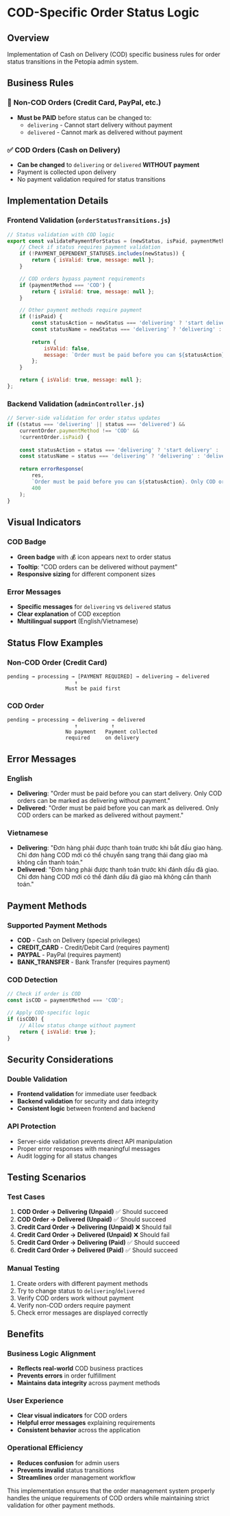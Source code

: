 # COD-Specific Order Status Logic

## Overview
Implementation of Cash on Delivery (COD) specific business rules for order status transitions in the Petopia admin system.

## Business Rules

### 🚫 **Non-COD Orders (Credit Card, PayPal, etc.)**
- **Must be PAID** before status can be changed to:
  - `delivering` - Cannot start delivery without payment
  - `delivered` - Cannot mark as delivered without payment

### ✅ **COD Orders (Cash on Delivery)**
- **Can be changed** to `delivering` or `delivered` **WITHOUT payment**
- Payment is collected upon delivery
- No payment validation required for status transitions

## Implementation Details

### Frontend Validation (`orderStatusTransitions.js`)

```javascript
// Status validation with COD logic
export const validatePaymentForStatus = (newStatus, isPaid, paymentMethod) => {
    // Check if status requires payment validation
    if (!PAYMENT_DEPENDENT_STATUSES.includes(newStatus)) {
        return { isValid: true, message: null };
    }

    // COD orders bypass payment requirements
    if (paymentMethod === 'COD') {
        return { isValid: true, message: null };
    }

    // Other payment methods require payment
    if (!isPaid) {
        const statusAction = newStatus === 'delivering' ? 'start delivery' : 'mark as delivered';
        const statusName = newStatus === 'delivering' ? 'delivering' : 'delivered';
        
        return {
            isValid: false,
            message: `Order must be paid before you can ${statusAction}. Only COD orders can be marked as ${statusName} without payment.`
        };
    }

    return { isValid: true, message: null };
};
```

### Backend Validation (`adminController.js`)

```javascript
// Server-side validation for order status updates
if ((status === 'delivering' || status === 'delivered') && 
    currentOrder.paymentMethod !== 'COD' && 
    !currentOrder.isPaid) {
    
    const statusAction = status === 'delivering' ? 'start delivery' : 'mark as delivered';
    const statusName = status === 'delivering' ? 'delivering' : 'delivered';
    
    return errorResponse(
        res, 
        `Order must be paid before you can ${statusAction}. Only COD orders can be marked as ${statusName} without payment.`, 
        400
    );
}
```

## Visual Indicators

### COD Badge
- **Green badge** with 💰 icon appears next to order status
- **Tooltip**: "COD orders can be delivered without payment"
- **Responsive sizing** for different component sizes

### Error Messages
- **Specific messages** for `delivering` vs `delivered` status
- **Clear explanation** of COD exception
- **Multilingual support** (English/Vietnamese)

## Status Flow Examples

### Non-COD Order (Credit Card)
```
pending → processing → [PAYMENT REQUIRED] → delivering → delivered
                      ↑
                   Must be paid first
```

### COD Order
```
pending → processing → delivering → delivered
                      ↑           ↑
                   No payment   Payment collected
                   required     on delivery
```

## Error Messages

### English
- **Delivering**: "Order must be paid before you can start delivery. Only COD orders can be marked as delivering without payment."
- **Delivered**: "Order must be paid before you can mark as delivered. Only COD orders can be marked as delivered without payment."

### Vietnamese
- **Delivering**: "Đơn hàng phải được thanh toán trước khi bắt đầu giao hàng. Chỉ đơn hàng COD mới có thể chuyển sang trạng thái đang giao mà không cần thanh toán."
- **Delivered**: "Đơn hàng phải được thanh toán trước khi đánh dấu đã giao. Chỉ đơn hàng COD mới có thể đánh dấu đã giao mà không cần thanh toán."

## Payment Methods

### Supported Payment Methods
- **COD** - Cash on Delivery (special privileges)
- **CREDIT_CARD** - Credit/Debit Card (requires payment)
- **PAYPAL** - PayPal (requires payment)
- **BANK_TRANSFER** - Bank Transfer (requires payment)

### COD Detection
```javascript
// Check if order is COD
const isCOD = paymentMethod === 'COD';

// Apply COD-specific logic
if (isCOD) {
    // Allow status change without payment
    return { isValid: true };
}
```

## Security Considerations

### Double Validation
- **Frontend validation** for immediate user feedback
- **Backend validation** for security and data integrity
- **Consistent logic** between frontend and backend

### API Protection
- Server-side validation prevents direct API manipulation
- Proper error responses with meaningful messages
- Audit logging for all status changes

## Testing Scenarios

### Test Cases
1. **COD Order → Delivering (Unpaid)** ✅ Should succeed
2. **COD Order → Delivered (Unpaid)** ✅ Should succeed
3. **Credit Card Order → Delivering (Unpaid)** ❌ Should fail
4. **Credit Card Order → Delivered (Unpaid)** ❌ Should fail
5. **Credit Card Order → Delivering (Paid)** ✅ Should succeed
6. **Credit Card Order → Delivered (Paid)** ✅ Should succeed

### Manual Testing
1. Create orders with different payment methods
2. Try to change status to `delivering`/`delivered`
3. Verify COD orders work without payment
4. Verify non-COD orders require payment
5. Check error messages are displayed correctly

## Benefits

### Business Logic Alignment
- **Reflects real-world** COD business practices
- **Prevents errors** in order fulfillment
- **Maintains data integrity** across payment methods

### User Experience
- **Clear visual indicators** for COD orders
- **Helpful error messages** explaining requirements
- **Consistent behavior** across the application

### Operational Efficiency
- **Reduces confusion** for admin users
- **Prevents invalid** status transitions
- **Streamlines** order management workflow

This implementation ensures that the order management system properly handles the unique requirements of COD orders while maintaining strict validation for other payment methods.
